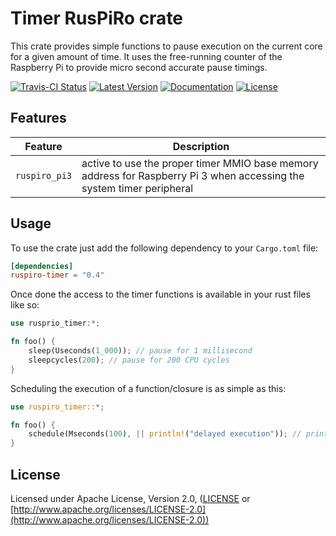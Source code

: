 # Timer RusPiRo crate

This crate provides simple functions to pause execution on the current core for a given amount of time. It uses the
free-running counter of the Raspberry Pi to provide micro second accurate pause timings.

[![Travis-CI Status](https://api.travis-ci.org/RusPiRo/ruspiro-timer.svg?branch=master)](https://travis-ci.org/RusPiRo/ruspiro-timer)
[![Latest Version](https://img.shields.io/crates/v/ruspiro-timer.svg)](https://crates.io/crates/ruspiro-timer)
[![Documentation](https://docs.rs/ruspiro-timer/badge.svg)](https://docs.rs/ruspiro-timer)
[![License](https://img.shields.io/crates/l/ruspiro-timer.svg)](https://github.com/RusPiRo/ruspiro-timer#license)

## Features

Feature         | Description
----------------|------------------------------------------------------------------------------
``ruspiro_pi3`` | active to use the proper timer MMIO base memory address for Raspberry Pi 3 when accessing the system timer peripheral

## Usage

To use the crate just add the following dependency to your ``Cargo.toml`` file:

```toml
[dependencies]
ruspiro-timer = "0.4"
```

Once done the access to the timer functions is available in your rust files like so:

```rust
use rusprio_timer:*;

fn foo() {
    sleep(Useconds(1_000)); // pause for 1 millisecond
    sleepcycles(200); // pause for 200 CPU cycles
}
```

Scheduling the execution of a function/closure is as simple as this:

```rust
use ruspiro_timer::*;

fn foo() {
    schedule(Mseconds(100), || println!("delayed execution")); // print after 100 milliseconds
}
```

## License

Licensed under Apache License, Version 2.0, ([LICENSE](LICENSE) or [http://www.apache.org/licenses/LICENSE-2.0](http://www.apache.org/licenses/LICENSE-2.0))
